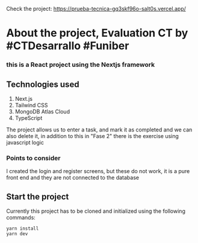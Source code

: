 Check the project: https://prueba-tecnica-gq3skf96o-salt0s.vercel.app/
# About the project, Evaluation CT by #CTDesarrallo #Funiber
### this is a React project using the Nextjs framework

## Technologies used
1. Next.js
2. Tailwind CSS
3. MongoDB Atlas Cloud
4. TypeScript

The project allows us to enter a task, and mark it as completed and we can also delete it, in addition to this in "Fase 2" there is the exercise using javascript logic

### Points to consider
I created the login and register screens, but these do not work, it is a pure front end and they are not connected to the database


## Start the project

Currently this project has to be cloned and initialized using the following commands:

```
yarn install
yarn dev
```
